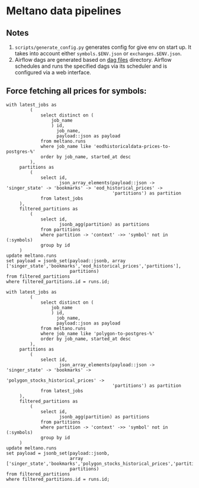 # Meltano data pipelines

## Notes
1. `scripts/generate_config.py` generates config for give env on start up. It takes into account either `symbols.$ENV.json` or `exchanges.$ENV.json`.
2. Airflow dags are generated based on [dag files](meltano/orchestrate/dags) directory. Airflow schedules and runs the specified dags via its scheduler and is configured via a web interface.

## Force fetching all prices for symbols:
```postgresql
with latest_jobs as
         (
             select distinct on (
                 job_name
                 ) id,
                   job_name,
                   payload::json as payload
             from meltano.runs
             where job_name like 'eodhistoricaldata-prices-to-postgres-%'
             order by job_name, started_at desc
         ),
     partitions as
         (
             select id,
                    json_array_elements(payload::json -> 'singer_state' -> 'bookmarks' -> 'eod_historical_prices' ->
                                        'partitions') as partition
             from latest_jobs
     ),
     filtered_partitions as
         (
             select id,
                    jsonb_agg(partition) as partitions
             from partitions
             where partition -> 'context' ->> 'symbol' not in (:symbols)
             group by id
     )
update meltano.runs
set payload = jsonb_set(payload::jsonb, array ['singer_state','bookmarks','eod_historical_prices','partitions'],
                        partitions)
from filtered_partitions
where filtered_partitions.id = runs.id;

with latest_jobs as
         (
             select distinct on (
                 job_name
                 ) id,
                   job_name,
                   payload::json as payload
             from meltano.runs
             where job_name like 'polygon-to-postgres-%'
             order by job_name, started_at desc
         ),
     partitions as
         (
             select id,
                    json_array_elements(payload::json -> 'singer_state' -> 'bookmarks' ->
                                        'polygon_stocks_historical_prices' ->
                                        'partitions') as partition
             from latest_jobs
     ),
     filtered_partitions as
         (
             select id,
                    jsonb_agg(partition) as partitions
             from partitions
             where partition -> 'context' ->> 'symbol' not in (:symbols)
             group by id
     )
update meltano.runs
set payload = jsonb_set(payload::jsonb,
                        array ['singer_state','bookmarks','polygon_stocks_historical_prices','partitions'],
                        partitions)
from filtered_partitions
where filtered_partitions.id = runs.id;
```
